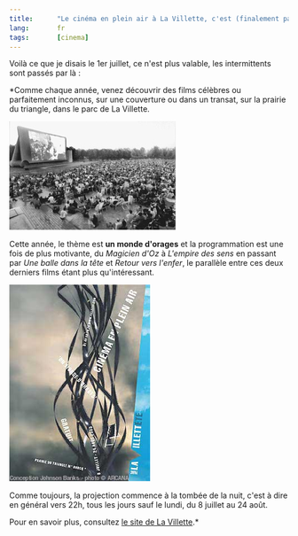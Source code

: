 ```yaml
---
title:      "Le cinéma en plein air à La Villette, c'est (finalement pas) reparti !"
lang:       fr
tags:       [cinema]
---
```


Voilà ce que je disais le 1er juillet, ce n'est plus valable, les intermittents sont passés par là :

*Comme chaque année, venez découvrir des films célèbres ou parfaitement inconnus, sur une couverture ou dans un transat, sur la prairie du triangle, dans le parc de La Villette.

![](villette.jpg)

Cette année, le thème est **un monde d'orages** et la programmation est une fois de plus motivante, du *Magicien d'Oz* à *L'empire des sens* en passant par *Une balle dans la tête* et *Retour vers l'enfer*, le parallèle entre ces deux derniers films étant plus qu'intéressant.

![](la-villette-plein-air-2003.jpg)

Comme toujours, la projection commence à la tombée de la nuit, c'est à dire en général vers 22h, tous les jours sauf le lundi, du 8 juillet au 24 août.

Pour en savoir plus, consultez [le site de La Villette](http://www.la-villette.com/vp/html/mainqvd.asp?URL=../../../manif/html/389.htm&MID=-qm-1).*
